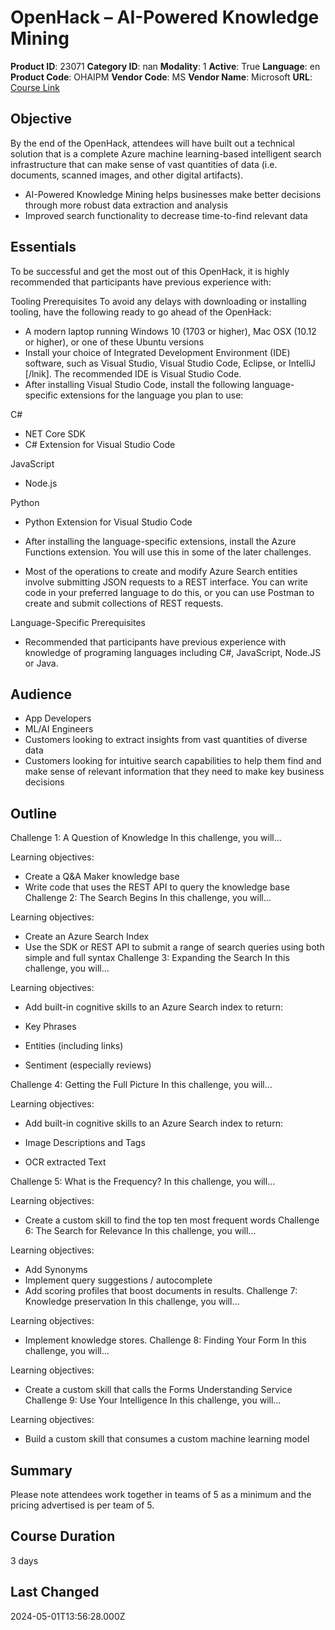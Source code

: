 # OpenHack – AI-Powered Knowledge Mining

**Product ID**: 23071
**Category ID**: nan
**Modality**: 1
**Active**: True
**Language**: en
**Product Code**: OHAIPM
**Vendor Code**: MS
**Vendor Name**: Microsoft
**URL**: [Course Link](https://www.fastlaneus.com/course/microsoft-ohaipm)

## Objective
By the end of the OpenHack, attendees will have built out a technical solution that is a complete Azure machine learning-based intelligent search infrastructure that can make sense of vast quantities of data (i.e. documents, scanned images, and other digital artifacts).



- AI-Powered Knowledge Mining helps businesses make better decisions through more robust data extraction and analysis
- Improved search functionality to decrease time-to-find relevant data

## Essentials
To be successful and get the most out of this OpenHack, it is highly recommended that participants have previous experience with:
 
Tooling Prerequisites
To avoid any delays with downloading or installing tooling, have the following ready to go ahead of the OpenHack: 



- A modern laptop running Windows 10 (1703 or higher), Mac OSX (10.12 or higher), or one of these Ubuntu versions
- Install your choice of Integrated Development Environment (IDE) software, such as Visual Studio, Visual Studio Code, Eclipse, or IntelliJ [/lnik]. The recommended IDE is Visual Studio Code.
- After installing Visual Studio Code, install the following language-specific extensions for the language you plan to use:




C#

- NET Core SDK
- C# Extension for Visual Studio Code


JavaScript

- Node.js

Python

- Python Extension for Visual Studio Code

- After installing the language-specific extensions, install the Azure Functions extension. You will use this in some of the later challenges.

- Most of the operations to create and modify Azure Search entities involve submitting JSON requests to a REST interface. You can write code in your preferred language to do this, or you can use Postman to create and submit collections of REST requests.

Language-Specific Prerequisites



- Recommended that participants have previous experience with knowledge of programing languages including C#, JavaScript, Node.JS or Java.

## Audience
- App Developers
- ML/AI Engineers
- Customers looking to extract insights from vast quantities of diverse data
- Customers looking for intuitive search capabilities to help them find and make sense of relevant information that they need to make key business decisions

## Outline
Challenge 1: A Question of Knowledge
In this challenge, you will… 


Learning objectives:



- Create a Q&A Maker knowledge base
- Write code that uses the REST API to query the knowledge base
Challenge 2: The Search Begins
In this challenge, you will… 


Learning objectives:



- Create an Azure Search Index
- Use the SDK or REST API to submit a range of search queries using both simple and full syntax
Challenge 3: Expanding the Search
In this challenge, you will… 


Learning objectives:



- Add built-in cognitive skills to an Azure Search index to return:

- Key Phrases
- Entities (including links)
- Sentiment (especially reviews)

Challenge 4: Getting the Full Picture
In this challenge, you will… 


Learning objectives:



- Add built-in cognitive skills to an Azure Search index to return:

- Image Descriptions and Tags
- OCR extracted Text

Challenge 5: What is the Frequency?
In this challenge, you will… 


Learning objectives:



- Create a custom skill to find the top ten most frequent words
Challenge 6: The Search for Relevance
In this challenge, you will… 


Learning objectives:



- Add Synonyms
- Implement query suggestions / autocomplete
- Add scoring profiles that boost documents in results.
Challenge 7: Knowledge preservation
In this challenge, you will… 


Learning objectives:



- Implement knowledge stores.
Challenge 8: Finding Your Form
In this challenge, you will… 


Learning objectives:



- Create a custom skill that calls the Forms Understanding Service
Challenge 9: Use Your Intelligence
In this challenge, you will… 


Learning objectives:



- Build a custom skill that consumes a custom machine learning model

## Summary
Please note attendees work together in teams of 5 as a minimum and the pricing advertised is per team of 5.

## Course Duration
3 days

## Last Changed
2024-05-01T13:56:28.000Z
